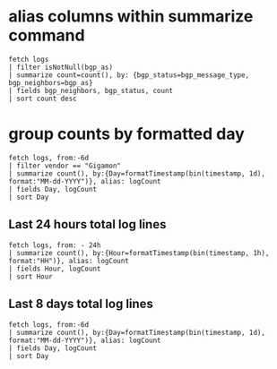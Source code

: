 # alias columns within summarize command

```
fetch logs
| filter isNotNull(bgp_as)
| summarize count=count(), by: {bgp_status=bgp_message_type, bgp_neighbors=bgp_as}
| fields bgp_neighbors, bgp_status, count 
| sort count desc
```

# group counts by formatted day

```
fetch logs, from:-6d
| filter vendor == "Gigamon"
| summarize count(), by:{Day=formatTimestamp(bin(timestamp, 1d), format:"MM-dd-YYYY")}, alias: logCount
| fields Day, logCount
| sort Day
```

## Last 24 hours total log lines
```
fetch logs, from: - 24h
| summarize count(), by:{Hour=formatTimestamp(bin(timestamp, 1h), format:"HH")}, alias: logCount
| fields Hour, logCount
| sort Hour
```

## Last 8 days total log lines
```
fetch logs, from:-6d
| summarize count(), by:{Day=formatTimestamp(bin(timestamp, 1d), format:"MM-dd-YYYY")}, alias: logCount
| fields Day, logCount
| sort Day
```